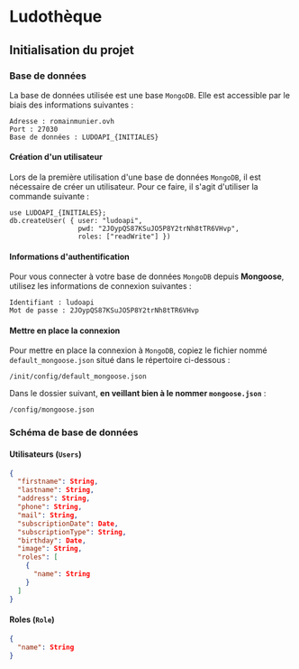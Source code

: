 # Ludothèque
## Initialisation du projet
### Base de données

La base de données utilisée est une base `MongoDB`. Elle est accessible par le biais des informations suivantes :

```
Adresse : romainmunier.ovh
Port : 27030
Base de données : LUDOAPI_{INITIALES}
```

#### Création d'un utilisateur

Lors de la première utilisation d'une base de données `MongoDB`, il est nécessaire de créer un utilisateur. Pour ce faire, il s'agit d'utiliser la commande suivante :

```
use LUDOAPI_{INITIALES};
db.createUser( { user: "ludoapi",
                 pwd: "2JOypQS87KSuJO5P8Y2trNh8tTR6VHvp",
                 roles: ["readWrite"] })
```

#### Informations d'authentification

Pour vous connecter à votre base de données `MongoDB` depuis **Mongoose**, utilisez les informations de connexion suivantes :

```
Identifiant : ludoapi
Mot de passe : 2JOypQS87KSuJO5P8Y2trNh8tTR6VHvp
```

#### Mettre en place la connexion

Pour mettre en place la connexion à `MongoDB`, copiez le fichier nommé `default_mongoose.json` situé dans le répertoire ci-dessous :
```
/init/config/default_mongoose.json
```

Dans le dossier suivant, **en veillant bien à le nommer `mongoose.json`** :
```
/config/mongoose.json
```

### Schéma de base de données

#### Utilisateurs (`Users`)

```json
{
  "firstname": String,
  "lastname": String,
  "address": String,
  "phone": String,
  "mail": String,
  "subscriptionDate": Date,
  "subscriptionType": String,
  "birthday": Date,
  "image": String,
  "roles": [
    {
      "name": String
    }
  ]
}
```

#### Roles (`Role`)

```json
{
  "name": String
}
```